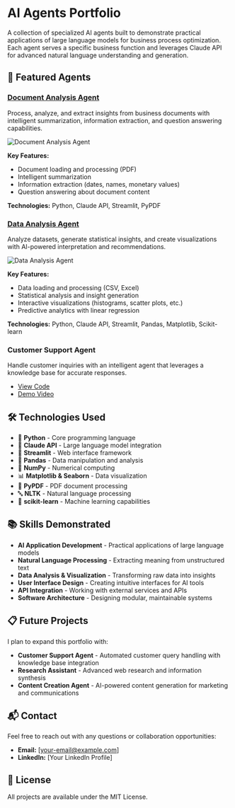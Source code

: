 # AI Agents Portfolio

A collection of specialized AI agents built to demonstrate practical applications of large language models for business process optimization. Each agent serves a specific business function and leverages Claude API for advanced natural language understanding and generation.

## 🤖 Featured Agents

### [Document Analysis Agent](https://github.com/JohnBoyle/DocumentAnalysisAgent)

Process, analyze, and extract insights from business documents with intelligent summarization, information extraction, and question answering capabilities.

![Document Analysis Agent](assets/document-analysis-preview.png)

**Key Features:**
- Document loading and processing (PDF)
- Intelligent summarization
- Information extraction (dates, names, monetary values)
- Question answering about document content

**Technologies:** Python, Claude API, Streamlit, PyPDF

### [Data Analysis Agent](https://github.com/JohnBoyle/DataAnalysisAgent)

Analyze datasets, generate statistical insights, and create visualizations with AI-powered interpretation and recommendations.

![Data Analysis Agent](assets/data-analysis-preview.png)

**Key Features:**
- Data loading and processing (CSV, Excel)
- Statistical analysis and insight generation
- Interactive visualizations (histograms, scatter plots, etc.)
- Predictive analytics with linear regression

**Technologies:** Python, Claude API, Streamlit, Pandas, Matplotlib, Scikit-learn

### Customer Support Agent
Handle customer inquiries with an intelligent agent that leverages a knowledge base for accurate responses.
- [View Code](./customer_support_agent)
- [Demo Video](#) <!-- Add your demo video link here -->

## 🛠️ Technologies Used

- 🐍 **Python** - Core programming language
- 🤖 **Claude API** - Large language model integration
- 🌊 **Streamlit** - Web interface framework
- 🐼 **Pandas** - Data manipulation and analysis
- 🔢 **NumPy** - Numerical computing
- 📊 **Matplotlib & Seaborn** - Data visualization
- 📄 **PyPDF** - PDF document processing
- 🔤 **NLTK** - Natural language processing
- 🧠 **scikit-learn** - Machine learning capabilities

## 📚 Skills Demonstrated

- **AI Application Development** - Practical applications of large language models
- **Natural Language Processing** - Extracting meaning from unstructured text
- **Data Analysis & Visualization** - Transforming raw data into insights
- **User Interface Design** - Creating intuitive interfaces for AI tools
- **API Integration** - Working with external services and APIs
- **Software Architecture** - Designing modular, maintainable systems

## 📋 Future Projects

I plan to expand this portfolio with:

- **Customer Support Agent** - Automated customer query handling with knowledge base integration
- **Research Assistant** - Advanced web research and information synthesis
- **Content Creation Agent** - AI-powered content generation for marketing and communications

## 📬 Contact

Feel free to reach out with any questions or collaboration opportunities:

- **Email:** [your-email@example.com]
- **LinkedIn:** [Your LinkedIn Profile]

## 📃 License

All projects are available under the MIT License.
